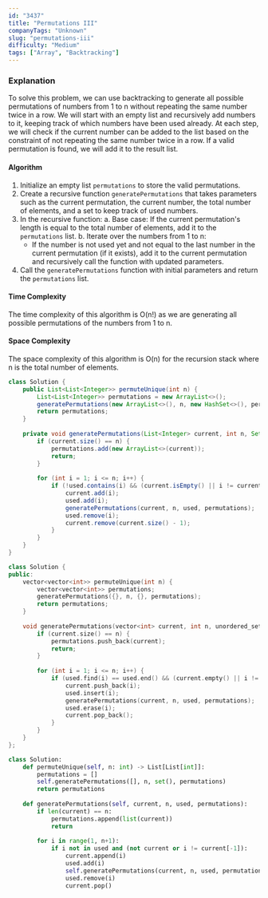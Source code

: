 ```yaml
---
id: "3437"
title: "Permutations III"
companyTags: "Unknown"
slug: "permutations-iii"
difficulty: "Medium"
tags: ["Array", "Backtracking"]
---
```


### Explanation

To solve this problem, we can use backtracking to generate all possible permutations of numbers from 1 to n without repeating the same number twice in a row. We will start with an empty list and recursively add numbers to it, keeping track of which numbers have been used already. At each step, we will check if the current number can be added to the list based on the constraint of not repeating the same number twice in a row. If a valid permutation is found, we will add it to the result list.

#### Algorithm
1. Initialize an empty list `permutations` to store the valid permutations.
2. Create a recursive function `generatePermutations` that takes parameters such as the current permutation, the current number, the total number of elements, and a set to keep track of used numbers.
3. In the recursive function:
   a. Base case: If the current permutation's length is equal to the total number of elements, add it to the `permutations` list.
   b. Iterate over the numbers from 1 to n:
      - If the number is not used yet and not equal to the last number in the current permutation (if it exists), add it to the current permutation and recursively call the function with updated parameters.
4. Call the `generatePermutations` function with initial parameters and return the `permutations` list.

#### Time Complexity
The time complexity of this algorithm is O(n!) as we are generating all possible permutations of the numbers from 1 to n.

#### Space Complexity
The space complexity of this algorithm is O(n) for the recursion stack where n is the total number of elements.
```java
class Solution {
    public List<List<Integer>> permuteUnique(int n) {
        List<List<Integer>> permutations = new ArrayList<>();
        generatePermutations(new ArrayList<>(), n, new HashSet<>(), permutations);
        return permutations;
    }
    
    private void generatePermutations(List<Integer> current, int n, Set<Integer> used, List<List<Integer>> permutations) {
        if (current.size() == n) {
            permutations.add(new ArrayList<>(current));
            return;
        }
        
        for (int i = 1; i <= n; i++) {
            if (!used.contains(i) && (current.isEmpty() || i != current.get(current.size() - 1))) {
                current.add(i);
                used.add(i);
                generatePermutations(current, n, used, permutations);
                used.remove(i);
                current.remove(current.size() - 1);
            }
        }
    }
}
```

```cpp
class Solution {
public:
    vector<vector<int>> permuteUnique(int n) {
        vector<vector<int>> permutations;
        generatePermutations({}, n, {}, permutations);
        return permutations;
    }
    
    void generatePermutations(vector<int> current, int n, unordered_set<int>& used, vector<vector<int>>& permutations) {
        if (current.size() == n) {
            permutations.push_back(current);
            return;
        }
        
        for (int i = 1; i <= n; i++) {
            if (used.find(i) == used.end() && (current.empty() || i != current.back())) {
                current.push_back(i);
                used.insert(i);
                generatePermutations(current, n, used, permutations);
                used.erase(i);
                current.pop_back();
            }
        }
    }
};
```

```python
class Solution:
    def permuteUnique(self, n: int) -> List[List[int]]:
        permutations = []
        self.generatePermutations([], n, set(), permutations)
        return permutations
    
    def generatePermutations(self, current, n, used, permutations):
        if len(current) == n:
            permutations.append(list(current))
            return
        
        for i in range(1, n+1):
            if i not in used and (not current or i != current[-1]):
                current.append(i)
                used.add(i)
                self.generatePermutations(current, n, used, permutations)
                used.remove(i)
                current.pop()
```
